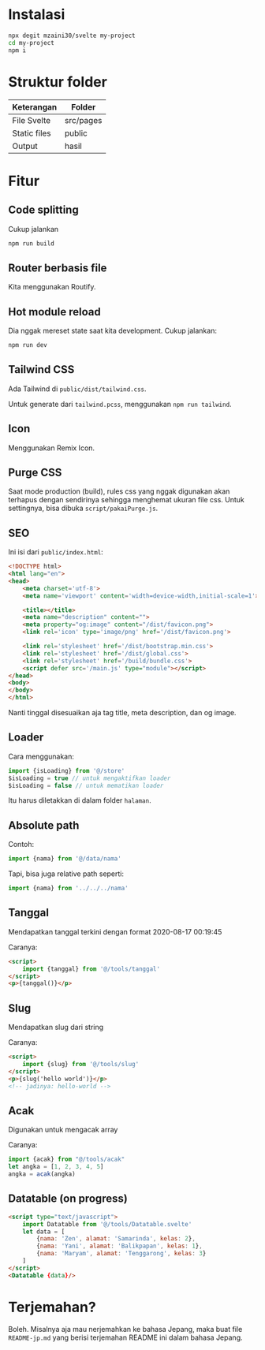 # Instalasi

```bash
npx degit mzaini30/svelte my-project
cd my-project
npm i
```

# Struktur folder

| Keterangan | Folder |
|---|---|
| File Svelte | src/pages |
| Static files | public |
| Output | hasil |

# Fitur

## Code splitting

Cukup jalankan 

```bash
npm run build
```

## Router berbasis file

Kita menggunakan Routify.

## Hot module reload

Dia nggak mereset state saat kita development. Cukup jalankan:

```bash
npm run dev
```

## Tailwind CSS

Ada Tailwind di `public/dist/tailwind.css`.

Untuk generate dari `tailwind.pcss`, menggunakan `npm run tailwind`.

## Icon

Menggunakan Remix Icon.

## Purge CSS

Saat mode production (build), rules css yang nggak digunakan akan terhapus dengan sendirinya sehingga menghemat ukuran file css. Untuk settingnya, bisa dibuka `script/pakaiPurge.js`.

## SEO

Ini isi dari `public/index.html`:

```html
<!DOCTYPE html>
<html lang="en">
<head>
	<meta charset='utf-8'>
	<meta name='viewport' content='width=device-width,initial-scale=1'>

	<title></title>
	<meta name="description" content="">
	<meta property="og:image" content="/dist/favicon.png">
	<link rel='icon' type='image/png' href='/dist/favicon.png'>

	<link rel='stylesheet' href='/dist/bootstrap.min.css'>
	<link rel='stylesheet' href='/dist/global.css'>
	<link rel='stylesheet' href='/build/bundle.css'>
	<script defer src='/main.js' type="module"></script>
</head>
<body>
</body>
</html>
```

Nanti tinggal disesuaikan aja tag title, meta description, dan og image.

## Loader

Cara menggunakan:

```javascript
import {isLoading} from '@/store'
$isLoading = true // untuk mengaktifkan loader
$isLoading = false // untuk mematikan loader
```

Itu harus diletakkan di dalam folder `halaman`.

## Absolute path

Contoh:

```javascript
import {nama} from '@/data/nama'
```

Tapi, bisa juga relative path seperti:

```javascript
import {nama} from '../../../nama'
```

## Tanggal

Mendapatkan tanggal terkini dengan format 2020-08-17 00:19:45

Caranya:

```html
<script>
	import {tanggal} from '@/tools/tanggal'
</script>
<p>{tanggal()}</p>
```

## Slug

Mendapatkan slug dari string

Caranya:

```html
<script>
	import {slug} from '@/tools/slug'
</script>
<p>{slug('hello world')}</p>
<!-- jadinya: hello-world -->
```

## Acak

Digunakan untuk mengacak array

Caranya:

```javascript
import {acak} from "@/tools/acak"
let angka = [1, 2, 3, 4, 5]
angka = acak(angka)
```

## Datatable (on progress)

```html
<script type="text/javascript">
	import Datatable from '@/tools/Datatable.svelte'
	let data = [
		{nama: 'Zen', alamat: 'Samarinda', kelas: 2},
		{nama: 'Yani', alamat: 'Balikpapan', kelas: 1},
		{nama: 'Maryam', alamat: 'Tenggarong', kelas: 3}
	]
</script>
<Datatable {data}/>
```

# Terjemahan?

Boleh. Misalnya aja mau nerjemahkan ke bahasa Jepang, maka buat file `README-jp.md` yang berisi terjemahan README ini dalam bahasa Jepang.
